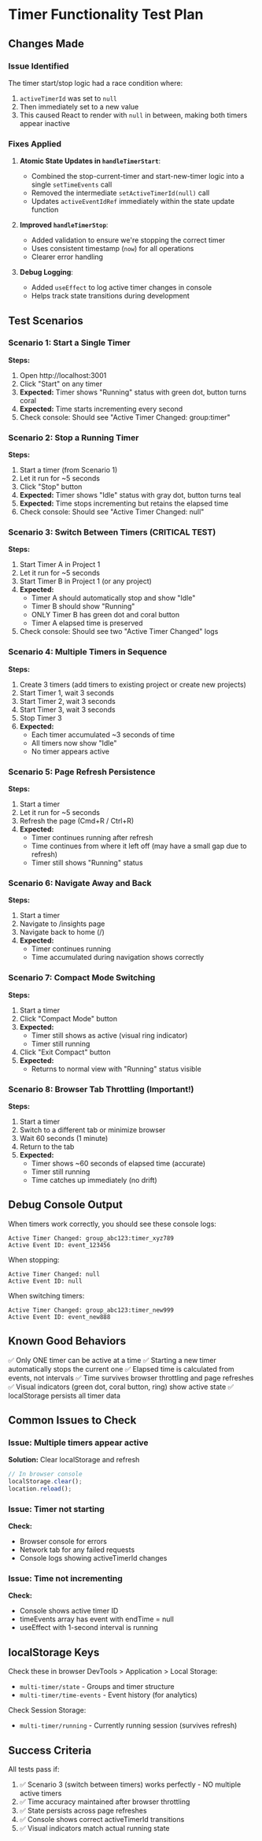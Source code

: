 # Timer Functionality Test Plan

## Changes Made

### Issue Identified
The timer start/stop logic had a race condition where:
1. `activeTimerId` was set to `null` 
2. Then immediately set to a new value
3. This caused React to render with `null` in between, making both timers appear inactive

### Fixes Applied

1. **Atomic State Updates in `handleTimerStart`**:
   - Combined the stop-current-timer and start-new-timer logic into a single `setTimeEvents` call
   - Removed the intermediate `setActiveTimerId(null)` call
   - Updates `activeEventIdRef` immediately within the state update function

2. **Improved `handleTimerStop`**:
   - Added validation to ensure we're stopping the correct timer
   - Uses consistent timestamp (`now`) for all operations
   - Clearer error handling

3. **Debug Logging**:
   - Added `useEffect` to log active timer changes in console
   - Helps track state transitions during development

## Test Scenarios

### Scenario 1: Start a Single Timer
**Steps:**
1. Open http://localhost:3001
2. Click "Start" on any timer
3. **Expected:** Timer shows "Running" status with green dot, button turns coral
4. **Expected:** Time starts incrementing every second
5. Check console: Should see "Active Timer Changed: group:timer"

### Scenario 2: Stop a Running Timer
**Steps:**
1. Start a timer (from Scenario 1)
2. Let it run for ~5 seconds
3. Click "Stop" button
4. **Expected:** Timer shows "Idle" status with gray dot, button turns teal
5. **Expected:** Time stops incrementing but retains the elapsed time
6. Check console: Should see "Active Timer Changed: null"

### Scenario 3: Switch Between Timers (CRITICAL TEST)
**Steps:**
1. Start Timer A in Project 1
2. Let it run for ~5 seconds
3. Start Timer B in Project 1 (or any project)
4. **Expected:** 
   - Timer A should automatically stop and show "Idle"
   - Timer B should show "Running"
   - ONLY Timer B has green dot and coral button
   - Timer A elapsed time is preserved
5. Check console: Should see two "Active Timer Changed" logs

### Scenario 4: Multiple Timers in Sequence
**Steps:**
1. Create 3 timers (add timers to existing project or create new projects)
2. Start Timer 1, wait 3 seconds
3. Start Timer 2, wait 3 seconds  
4. Start Timer 3, wait 3 seconds
5. Stop Timer 3
6. **Expected:** 
   - Each timer accumulated ~3 seconds of time
   - All timers now show "Idle"
   - No timer appears active

### Scenario 5: Page Refresh Persistence
**Steps:**
1. Start a timer
2. Let it run for ~5 seconds
3. Refresh the page (Cmd+R / Ctrl+R)
4. **Expected:**
   - Timer continues running after refresh
   - Time continues from where it left off (may have a small gap due to refresh)
   - Timer still shows "Running" status

### Scenario 6: Navigate Away and Back
**Steps:**
1. Start a timer
2. Navigate to /insights page
3. Navigate back to home (/)
4. **Expected:**
   - Timer continues running
   - Time accumulated during navigation shows correctly

### Scenario 7: Compact Mode Switching
**Steps:**
1. Start a timer
2. Click "Compact Mode" button
3. **Expected:**
   - Timer still shows as active (visual ring indicator)
   - Timer still running
4. Click "Exit Compact" button
5. **Expected:**
   - Returns to normal view with "Running" status visible

### Scenario 8: Browser Tab Throttling (Important!)
**Steps:**
1. Start a timer
2. Switch to a different tab or minimize browser
3. Wait 60 seconds (1 minute)
4. Return to the tab
5. **Expected:**
   - Timer shows ~60 seconds of elapsed time (accurate)
   - Timer still running
   - Time catches up immediately (no drift)

## Debug Console Output

When timers work correctly, you should see these console logs:

```
Active Timer Changed: group_abc123:timer_xyz789
Active Event ID: event_123456
```

When stopping:
```
Active Timer Changed: null
Active Event ID: null
```

When switching timers:
```
Active Timer Changed: group_abc123:timer_new999
Active Event ID: event_new888
```

## Known Good Behaviors

✅ Only ONE timer can be active at a time
✅ Starting a new timer automatically stops the current one
✅ Elapsed time is calculated from events, not intervals
✅ Time survives browser throttling and page refreshes
✅ Visual indicators (green dot, coral button, ring) show active state
✅ localStorage persists all timer data

## Common Issues to Check

### Issue: Multiple timers appear active
**Solution:** Clear localStorage and refresh
```javascript
// In browser console
localStorage.clear();
location.reload();
```

### Issue: Timer not starting
**Check:**
- Browser console for errors
- Network tab for any failed requests
- Console logs showing activeTimerId changes

### Issue: Time not incrementing
**Check:**
- Console shows active timer ID
- timeEvents array has event with endTime = null
- useEffect with 1-second interval is running

## localStorage Keys

Check these in browser DevTools > Application > Local Storage:

- `multi-timer/state` - Groups and timer structure
- `multi-timer/time-events` - Event history (for analytics)

Check Session Storage:
- `multi-timer/running` - Currently running session (survives refresh)

## Success Criteria

All tests pass if:
1. ✅ Scenario 3 (switch between timers) works perfectly - NO multiple active timers
2. ✅ Time accuracy maintained after browser throttling
3. ✅ State persists across page refreshes
4. ✅ Console shows correct activeTimerId transitions
5. ✅ Visual indicators match actual running state
